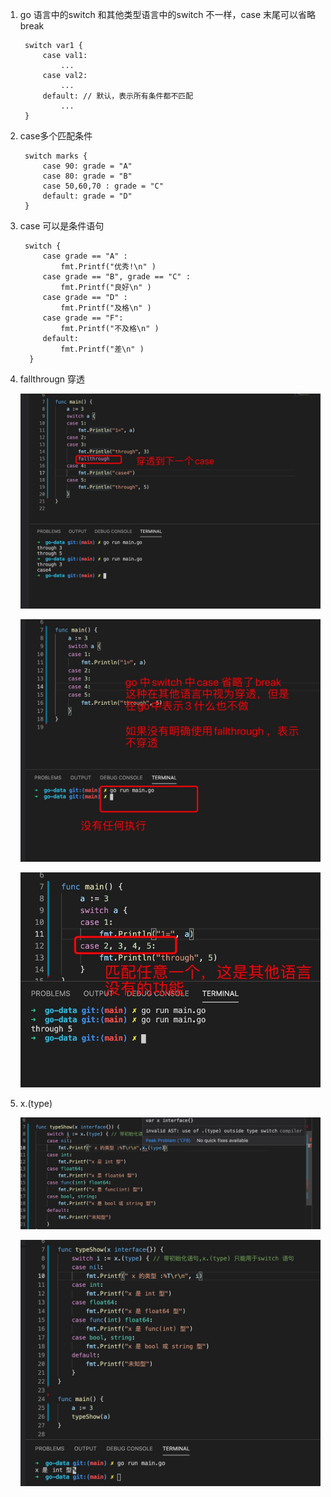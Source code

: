 1. go 语言中的switch 和其他类型语言中的switch 不一样，case 末尾可以省略break

        switch var1 {
            case val1:
                ...
            case val2:
                ...
            default: // 默认，表示所有条件都不匹配
                ...
        }

2. case多个匹配条件

        switch marks {
            case 90: grade = "A"
            case 80: grade = "B"
            case 50,60,70 : grade = "C"
            default: grade = "D"  
        }

3. case 可以是条件语句

        switch {
            case grade == "A" :
                fmt.Printf("优秀!\n" )     
            case grade == "B", grade == "C" :
                fmt.Printf("良好\n" )      
            case grade == "D" :
                fmt.Printf("及格\n" )      
            case grade == "F":
                fmt.Printf("不及格\n" )
            default:
                fmt.Printf("差\n" )
         }

4. fallthrougn 穿透

   ![avatar](../../assets/switch.jpg)

   ![avatar](../../assets/switch1.jpg)

   ![avatar](../../assets/switch2.jpg)

5. x.(type)

   ![avatar](../../assets/type-switch.jpg)

   ![avatar](../../assets/type-switch1.jpg)